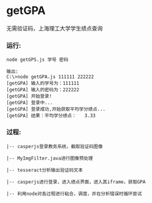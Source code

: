 # getGPA
无需验证码，上海理工大学学生绩点查询 

### 运行:
    node getGPS.js 学号 密码

    输出:
    C:\>node getGPA.js 111111 222222
    [getGPA] 输入的学号为：111111
    [getGPA] 输入的密码为：222222
    [getGPA] 开始登录!
    [getGPA] 登录中...
    [getGPA] 登录成功,开始获取平均学分绩点...
    [getGPA] 结果：平均学分绩点：   3.33

### 过程:

    |-- casperjs登录教务系统，截取验证码图像

    |-- MyImgFilter.java进行图像预处理

    |-- tesseract分析输出验证码文本

    |-- casperjs进行登录，进入绩点界面，进入其iframe，获取GPA

    |-- 利用node对各过程进行粘合，调度，并在分析错误时循环尝试
